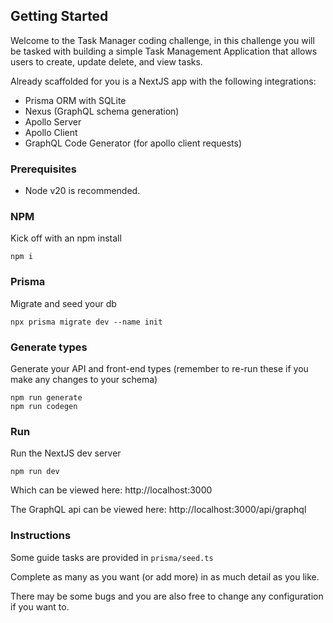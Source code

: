 ## Getting Started

Welcome to the Task Manager coding challenge, in this challenge you will be tasked with building a simple Task Management Application that allows users to create, update delete, and view tasks.

Already scaffolded for you is a NextJS app with the following integrations:

- Prisma ORM with SQLite
- Nexus (GraphQL schema generation)
- Apollo Server
- Apollo Client
- GraphQL Code Generator (for apollo client requests)

### Prerequisites

- Node v20 is recommended.

### NPM

Kick off with an npm install

```
npm i
```

### Prisma

Migrate and seed your db

```
npx prisma migrate dev --name init
```

### Generate types

Generate your API and front-end types (remember to re-run these if you make any changes to your schema)

```
npm run generate
npm run codegen
```

### Run

Run the NextJS dev server

```
npm run dev
```

Which can be viewed here: http://localhost:3000

The GraphQL api can be viewed here: http://localhost:3000/api/graphql

### Instructions

Some guide tasks are provided in `prisma/seed.ts`

Complete as many as you want (or add more) in as much detail as you like.

There may be some bugs and you are also free to change any configuration if you want to.
